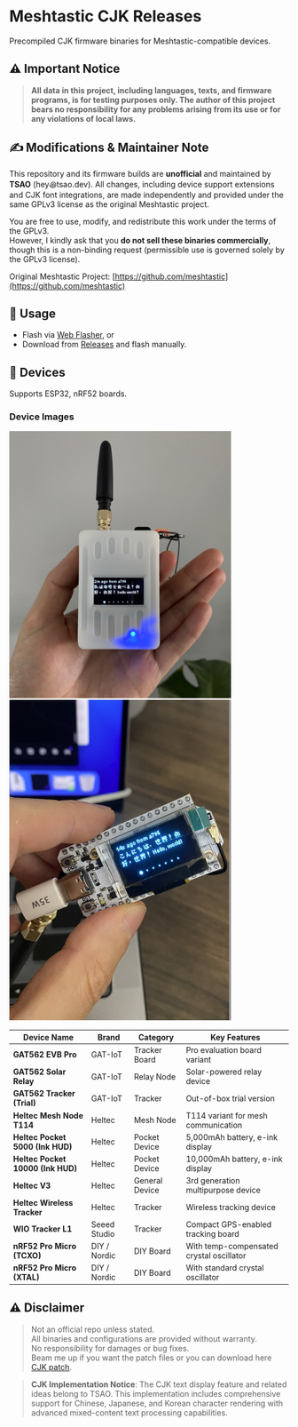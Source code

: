 # Meshtastic CJK Releases

Precompiled CJK firmware binaries for Meshtastic-compatible devices.

## ⚠️ Important Notice

> **All data in this project, including languages, texts, and firmware programs, is for testing purposes only. The author of this project bears no responsibility for any problems arising from its use or for any violations of local laws.**

## ✍️ Modifications & Maintainer Note

This repository and its firmware builds are **unofficial** and maintained by **TSAO** (hey꩜tsao.dev).
All changes, including device support extensions and CJK font integrations, are made independently and provided under the same GPLv3 license as the original Meshtastic project.

You are free to use, modify, and redistribute this work under the terms of the GPLv3.  
However, I kindly ask that you **do not sell these binaries commercially**, though this is a non-binding request (permissible use is governed solely by the GPLv3 license).

Original Meshtastic Project: [https://github.com/meshtastic](https://github.com/meshtastic)

## 🚀 Usage

- Flash via [Web Flasher](https://flasher.meshtastic.org), or
- Download from [Releases](https://github.com/csrutil/meshtastic-releases) and flash manually.

## 📱 Devices

Supports ESP32, nRF52 boards.

### Device Images

<img src="assets/gat562_mesh_trial_tracker.jpeg" alt="GAT562 Mesh Trial Tracker" width="400">

<img src="assets/heltec-v3.jpeg" alt="Heltec V3" width="400">

| **Device Name**                   | **Brand**    | **Category**   | **Key Features**                         |
| --------------------------------- | ------------ | -------------- | ---------------------------------------- |
| **GAT562 EVB Pro**                | GAT-IoT      | Tracker Board  | Pro evaluation board variant             |
| **GAT562 Solar Relay**            | GAT-IoT      | Relay Node     | Solar-powered relay device               |
| **GAT562 Tracker (Trial)**        | GAT-IoT      | Tracker        | Out-of-box trial version                 |
| **Heltec Mesh Node T114**         | Heltec       | Mesh Node      | T114 variant for mesh communication      |
| **Heltec Pocket 5000 (Ink HUD)**  | Heltec       | Pocket Device  | 5,000mAh battery, e-ink display          |
| **Heltec Pocket 10000 (Ink HUD)** | Heltec       | Pocket Device  | 10,000mAh battery, e-ink display         |
| **Heltec V3**                     | Heltec       | General Device | 3rd generation multipurpose device       |
| **Heltec Wireless Tracker**       | Heltec       | Tracker        | Wireless tracking device                 |
| **WIO Tracker L1**                | Seeed Studio | Tracker        | Compact GPS-enabled tracking board       |
| **nRF52 Pro Micro (TCXO)**        | DIY / Nordic | DIY Board      | With temp-compensated crystal oscillator |
| **nRF52 Pro Micro (XTAL)**        | DIY / Nordic | DIY Board      | With standard crystal oscillator         |

## ⚠️ Disclaimer

> Not an official repo unless stated.  
> All binaries and configurations are provided without warranty.  
> No responsibility for damages or bug fixes.  
> Beam me up if you want the patch files or you can download here [CJK patch](https://github.com/whywilson/meshtastic-firmware/commit/fd672aa0e4172a28f2c4f06c9b8d1b4ab86aacb6#diff-efc04cdb1a550eb433fb6d101f1de4c358546a8b02a7e0b5b17256f60d6e0869).

> **CJK Implementation Notice**: The CJK text display feature and related ideas belong to TSAO. This implementation includes comprehensive support for Chinese, Japanese, and Korean character rendering with advanced mixed-content text processing capabilities.
